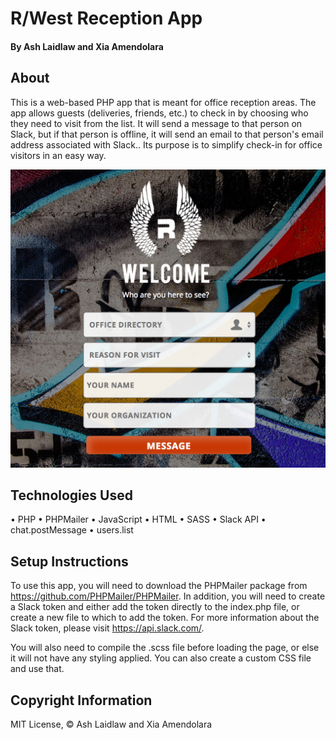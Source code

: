 # R/West Reception App
#### By Ash Laidlaw and Xia Amendolara

## About

This is a web-based PHP app that is meant for office reception areas. The app allows guests (deliveries, friends, etc.) to check in by choosing who they need to visit from the list. It will send a message to that person on Slack, but if that person is offline, it will send an email to that person's email address associated with Slack.. Its purpose is to simplify check-in for office visitors in an easy way.

![App Screenshot](/img/rwest-screenshot.png)

## Technologies Used

• PHP
• PHPMailer
• JavaScript
• HTML
• SASS
• Slack API
  • chat.postMessage
  • users.list

## Setup Instructions

To use this app, you will need to download the PHPMailer package from https://github.com/PHPMailer/PHPMailer. In addition, you will need to create a Slack token and either add the token directly to the index.php file, or create a new file to which to add the token. For more information about the Slack token, please visit https://api.slack.com/.

You will also need to compile the .scss file before loading the page, or else it will not have any styling applied. You can also create a custom CSS file and use that.

## Copyright Information

MIT License, © Ash Laidlaw and Xia Amendolara
